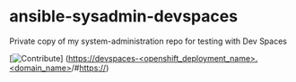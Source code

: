 # ansible-sysadmin-devspaces
Private copy of my system-administration repo for testing with Dev Spaces


[![Contribute](https://www.eclipse.org/che/contribute.svg)] ([https://devspaces-<openshift_deployment_name>.<domain_name>](https://devspaces.apps.cluster-nhdnf.nhdnf.sandbox2356.opentlc.com/)/#[https://<yourrepository-url>](https://github.com/scdaniels/ansible-sysadmin-devspaces))
